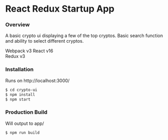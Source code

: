 # React Redux Startup App

### Overview
A basic crypto ui displaying a few of the top cryptos. Basic search function and ability to select different cryptos.

Webpack v3 
React v16  
Redux v3  

### Installation
Runs on http://localhost:3000/
```sh
$ cd crypto-ui
$ npm install 
$ npm start
```

### Production Build
Will output to app/
```sh
$ npm run build
```
